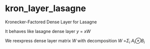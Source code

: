# kron_layer_lasagne
Kronecker-Factored Dense Layer for Lasagne

It behaves like lasagne dense layer
_y_ = _xW_

We reexpress dense layer matrix _W_ with decomposition
_W_ =_&Sigma;<sub>i</sub>_ _A<sub>i</sub>&otimes;B<sub>i</sub>_
